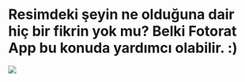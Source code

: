 <h1>Resimdeki şeyin ne olduğuna dair hiç bir fikrin yok mu? Belki Fotorat App bu konuda yardımcı olabilir. :)</h1>

<img src="https://1drv.ms/u/s!Aks8whTj2JFPilJV1vd_0vltYdOl"></img>
